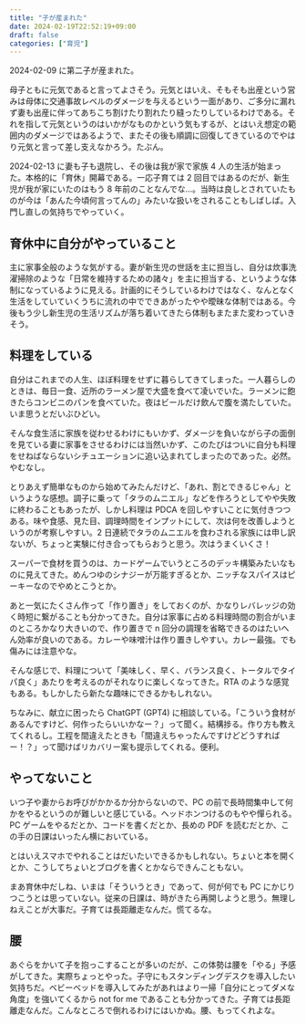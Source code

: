 ```yaml
---
title: "子が産まれた"
date: 2024-02-19T22:52:19+09:00
draft: false
categories: ["育児"]
---
```


2024-02-09 に第二子が産まれた。

<!--more-->

母子ともに元気であると言ってよさそう。元気とはいえ、そもそも出産という営みは母体に交通事故レベルのダメージを与えるという一面があり、ご多分に漏れず妻も出産に伴ってあちこち割けたり割れたり縫ったりしているわけである。それを指して元気というのはいかがなものかという気もするが、とはいえ想定の範囲内のダメージではあるようで、またその後も順調に回復してきているのでやはり元気と言って差し支えなかろう。たぶん。

2024-02-13 に妻も子も退院し、その後は我が家で家族 4 人の生活が始まった。本格的に「育休」開幕である。一応子育ては 2 回目ではあるのだが、新生児が我が家にいたのはもう 8 年前のことなんでな...。当時は良しとされていたものが今は「あんた今頃何言ってんの」みたいな扱いをされることもしばしば。入門し直しの気持ちでやっていく。

## 育休中に自分がやっていること

主に家事全般のような気がする。妻が新生児の世話を主に担当し、自分は炊事洗濯掃除のような「日常を維持するための諸々」を主に担当する、というような体制になっているように見える。計画的にそうしているわけではなく、なんとなく生活をしていていくうちに流れの中でできあがったやや曖昧な体制ではある。今後もう少し新生児の生活リズムが落ち着いてきたら体制もまたまた変わっていきそう。

## 料理をしている

自分はこれまでの人生、ほぼ料理をせずに暮らしてきてしまった。一人暮らしのときは、毎日一食、近所のラーメン屋で大盛を食べて凌いでいた。ラーメンに飽きたらコンビニのパンを食べていた。夜はビールだけ飲んで腹を満たしていた。いま思うとだいぶひどい。

そんな食生活に家族を従わせるわけにもいかず、ダメージを負いながら子の面倒を見ている妻に家事をさせるわけには当然いかず、このたびはついに自分も料理をせねばならないシチュエーションに追い込まれてしまったのであった。必然。やむなし。

とりあえず簡単なものから始めてみたんだけど、「あれ、割とできるじゃん」というような感想。調子に乗って「タラのムニエル」などを作ろうとしてやや失敗に終わることもあったが、しかし料理は PDCA を回しやすいことに気付きつつある。味や食感、見た目、調理時間をインプットにして、次は何を改善しようというのが考察しやすい。2 日連続でタラのムニエルを食わされる家族には申し訳ないが、ちょっと実験に付き合ってもらおうと思う。次はうまくいくさ！

スーパーで食材を買うのは、カードゲームでいうところのデッキ構築みたいなものに見えてきた。めんつゆのシナジーが万能すぎるとか、ニッチなスパイスはピーキーなのでやめとこうとか。

あと一気にたくさん作って「作り置き」をしておくのが、かなりレバレッジの効く時短に繋がることも分かってきた。自分は家事に占める料理時間の割合がいまのところかなり大きいので、作り置きで n 回分の調理を省略できるのはたいへん効率が良いのである。カレーや味噌汁は作り置きしやすい。カレー最強。でも傷みには注意やな。

そんな感じで、料理について「美味しく、早く、バランス良く、トータルでタイパ良く」あたりを考えるのがそれなりに楽しくなってきた。RTA のような感覚もある。もしかしたら新たな趣味にできるかもしれない。

ちなみに、献立に困ったら ChatGPT (GPT4) に相談している。「こういう食材があるんですけど、何作ったらいいかなー？」って聞く。結構捗る。作り方も教えてくれるし。工程を間違えたときも「間違えちゃったんですけどどうすればー！？」って聞けばリカバリー案も提示してくれる。便利。

## やってないこと

いつ子や妻からお呼びがかかるか分からないので、PC の前で長時間集中して何かをやるというのが難しいと感じている。ヘッドホンつけるのもやや憚られる。PC ゲームをやるだとか、コードを書くだとか、長めの PDF を読むだとか、この手の日課はいったん横においている。

とはいえスマホでやれることはだいたいできるかもしれない。ちょいと本を開くとか、こうしてちょいとブログを書くとかならできんこともない。

まあ育休中だしね、いまは「そういうとき」であって、何が何でも PC にかじりつこうとは思っていない。従来の日課は、時がきたら再開しようと思う。無理しねえことが大事だ。子育ては長距離走なんだ。慌てるな。

## 腰

あぐらをかいて子を抱っこすることが多いのだが、この体勢は腰を「やる」予感がしてきた。実際ちょっとやった。子守にもスタンディングデスクを導入したい気持ちだ。ベビーベッドを導入してみたがあれはより一掃「自分にとってダメな角度」を強いてくるから not for me であることも分かってきた。子育ては長距離走なんだ。こんなところで倒れるわけにはいかぬ。腰、もってくれよな。

